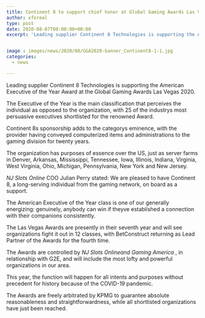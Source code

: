 ```yaml
---
title: Continent 8 to support chief honor at Global Gaming Awards Las Vegas 2020
author: xforeal 
type: post
date: 2020-08-07T00:00:00+00:00
excerpt: 'Leading supplier Continent 8 Technologies is supporting the American Executive of the Year Award at the Global Gaming Awards Las Vegas 2020 '


image : images/news/2020/08/GGA2020-banner_Continent8-1-1.jpg
categories:
  - news

---
```

Leading supplier Continent 8 Technologies is supporting the American Executive of the Year Award at the Global Gaming Awards Las Vegas 2020. 

The Executive of the Year is the main classification that perceives the individual as opposed to the organization, with 25 of the industrys most persuasive executives shortlisted for the renowned Award. 

Continent 8s sponsorship adds to the categorys eminence, with the provider having conveyed computerized items and administrations to the gaming division for twenty years. 

The organization has purposes of essence over the US, just as server farms in Denver, Arkansas, Mississippi, Tennessee, Iowa, Illinois, Indiana, Virginia, West Virginia, Ohio, Michigan, Pennsylvania, New York and New Jersey. 

_NJ Slots Online_ COO Julian Perry stated: We are pleased to have Continent 8, a long-serving individual from the gaming network, on board as a support. 

The American Executive of the Year class is one of our generally energizing: genuinely, anybody can win if theyve established a connection with their companions consistently. 

The Las Vegas Awards are presently in their seventh year and will see organizations fight it out in 12 classes, with BetConstruct returning as Lead Partner of the Awards for the fourth time. 

The Awards are controlled by _NJ Slots Onlineand Gaming America_ , in relationship with G2E, and will include the most lofty and powerful organizations in our area. 

This year, the function will happen for all intents and purposes without precedent for history because of the COVID-19 pandemic. 

The Awards are freely arbitrated by KPMG to guarantee absolute reasonableness and straightforwardness, while all shortlisted organizations have just been reached.
